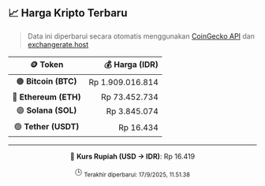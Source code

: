 

<!-- HARGA_KRIPTO -->
## 📈 Harga Kripto Terbaru

> Data ini diperbarui secara otomatis menggunakan [CoinGecko API](https://www.coingecko.com/) dan [exchangerate.host](https://exchangerate.host/)

<div align="center">

| 🪙 Token | 💰 Harga (IDR) |
|:------:|---------------:|
| 🟠 **Bitcoin (BTC)**   | Rp 1.909.016.814 |
| 🔵 **Ethereum (ETH)**  | Rp 73.452.734 |
| 🟣 **Solana (SOL)**    | Rp 3.845.074 |
| 🟢 **Tether (USDT)**   | Rp 16.434 |

---

💱 **Kurs Rupiah (USD → IDR)**: Rp 16.419

🕒 <sub>Terakhir diperbarui: 17/9/2025, 11.51.38</sub>

</div>
<!-- /HARGA_KRIPTO -->